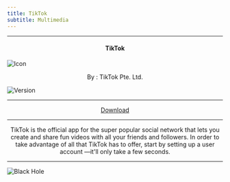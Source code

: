 ```yaml
---
title: TikTok
subtitle: Multimedia
---
```

---

<h4> <p align="center"> TikTok </p> </h4>

![Icon](https://rb.gy/drpbgh)

<p align="center"> By : TikTok Pte. Ltd. </p>

![Version](https://rb.gy/pr9tf)

---

<p align ="center">
<a href="https://clk.asia/MbWr" class="btn btn-outline-success"> Download </a>
</p>

---

<p align="center">
TikTok is the official app for the super popular social network that lets you create and share fun videos with all your friends and followers. In order to take advantage of all that TikTok has to offer, start by setting up a user account —it'll only take a few seconds.
</p>

---

![Black Hole](https://rb.gy/z0dyyw)
